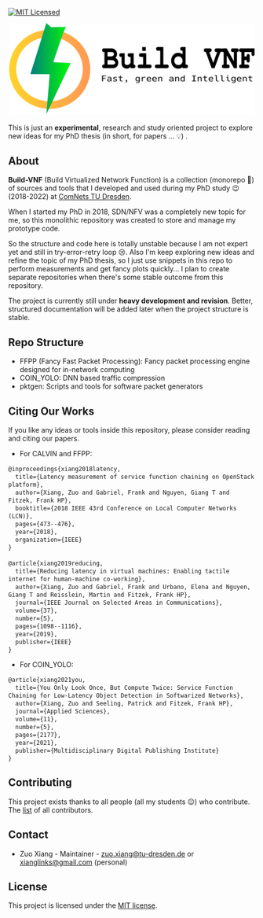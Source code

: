 [![MIT Licensed](https://img.shields.io/github/license/stevelorenz/build-vnf)](https://github.com/stevelorenz/build-vnf/blob/master/LICENSE)

<p align="center">
<img alt="Build-VNF" src="https://github.com/stevelorenz/build-vnf/raw/master/logo/logo_horizontal.png" width="500">
</p>

This is just an **experimental**, research and study oriented project to explore new ideas for my PhD thesis (in short, for papers ... 💡) .

## About

**Build-VNF** (Build Virtualized Network Function) is a collection (monorepo 🙈) of sources and tools that I developed and used during my PhD study :wink: (2018-2022) at [ComNets TU Dresden](https://cn.ifn.et.tu-dresden.de/).

When I started my PhD in 2018, SDN/NFV was a completely new topic for me, so this monolithic repository was created to store and manage my prototype code.

So the structure and code here is totally unstable because I am not expert yet and still in try-error-retry loop 😢.
Also I'm keep exploring new ideas and refine the topic of my PhD thesis, so I just use snippets in this repo to perform
measurements and get fancy plots quickly...
I plan to create separate repositories when there's some stable outcome from this repository.

The project is currently still under **heavy development and revision**.
Better, structured documentation will be added later when the project structure is stable.

## Repo Structure

- FFPP (Fancy Fast Packet Processing): Fancy packet processing engine designed for in-network computing
- COIN_YOLO: DNN based traffic compression
- pktgen: Scripts and tools for software packet generators

## Citing Our Works

If you like any ideas or tools inside this repository, please consider reading and citing our papers.

- For CALVIN and FFPP:

```
@inproceedings{xiang2018latency,
  title={Latency measurement of service function chaining on OpenStack platform},
  author={Xiang, Zuo and Gabriel, Frank and Nguyen, Giang T and Fitzek, Frank HP},
  booktitle={2018 IEEE 43rd Conference on Local Computer Networks (LCN)},
  pages={473--476},
  year={2018},
  organization={IEEE}
}

@article{xiang2019reducing,
  title={Reducing latency in virtual machines: Enabling tactile internet for human-machine co-working},
  author={Xiang, Zuo and Gabriel, Frank and Urbano, Elena and Nguyen, Giang T and Reisslein, Martin and Fitzek, Frank HP},
  journal={IEEE Journal on Selected Areas in Communications},
  volume={37},
  number={5},
  pages={1098--1116},
  year={2019},
  publisher={IEEE}
}
```

- For COIN_YOLO:

```
@article{xiang2021you,
  title={You Only Look Once, But Compute Twice: Service Function Chaining for Low-Latency Object Detection in Softwarized Networks},
  author={Xiang, Zuo and Seeling, Patrick and Fitzek, Frank HP},
  journal={Applied Sciences},
  volume={11},
  number={5},
  pages={2177},
  year={2021},
  publisher={Multidisciplinary Digital Publishing Institute}
}
```

## Contributing

This project exists thanks to all people (all my students 😉) who contribute.
The [list](./CONTRIBUTORS.md) of all contributors.

## Contact

- Zuo Xiang - Maintainer - zuo.xiang@tu-dresden.de or xianglinks@gmail.com (personal)

## License

This project is licensed under the [MIT license](./LICENSE).